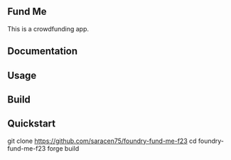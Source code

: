 ## Fund Me

This is a crowdfunding app.

## Documentation

## Usage

## Build

## Quickstart

git clone https://github.com/saracen75/foundry-fund-me-f23
cd foundry-fund-me-f23
forge build